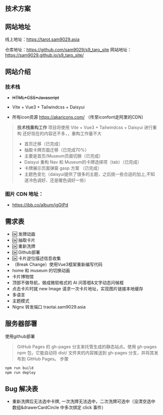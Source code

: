## 技术方案

## 网站地址

线上地址：https://tarot.sam9029.asia

仓库地址：https://github.com/sam9029/s9_taro_site
网站地址：https://sam9029.github.io/s9_taro_site/

## 网站介绍

### 技术栈

- ~~HTML+CSS+Javascript~~

- Vite + Vue3 + Tailwindcss + Daisyui

- 所有icon资源 https://akaricons.com/ （传至iconfont走阿里的CDN）

> **技术栈重构工作**
> 项目将使用 Vite + Vue3 + Tailwindcss + Daisyui 进行重构
> 还好现在的内容还不多，，重构工作量不大
>
> - 首页迁移（已完成）
> - 抽取卡牌页面迁移（已完成70%）
> - 主要是首页/Museum页面切换（已完成）
> - Daisyui 重构 Nav 和 Museum的卡牌选择项（tab）（已完成）
> - 卡牌展示页面弹窗 gasp 方案 （已完成）
> - 主题色变化（daisyui提供了很多的主题，之后挑一些合适的加上,不知道冷色调好、还是暖色调好一些）

### 图片 CDN 地址：

- https://ibb.co/album/jgGtPd

## 需求表

- 🆗 发牌动画
- 🆗 抽取卡片
- 🆗 重新洗牌
- 🆗 Github部署
- 🆗 卡片逆位描述信息收集
- （Break Change）使用Vue3框架重新编写代码
- home 和 museum 的切换动画
- 卡片博物馆
- 顶部不做导航，做成微软格式的 AI 问答框&文字动态问候框
- 点击卡片时就 new Image 请求一次卡片地址，实现图片链接本地缓存
- 多语言
- 主题模式
- Nignx 转发端口 traotai.sam9029.asia

## 服务器部署

使用github部署

> GitHub Pages 的 gh-pages 分支来托管生成的静态站点。使用 gh-pages npm 包，它能自动将 dist/ 文件夹的内容推送到 gh-pages 分支，并将其发布到 GitHub Pages。
> 步骤

```bash
npm run build
npm run deploy
```

## Bug 解决表

- 重新洗牌后无法选中卡牌, 一次洗牌无法选中，二次洗牌可选中（没清空选中数组&drawerCardCircle 中多次绑定 click 事件）
